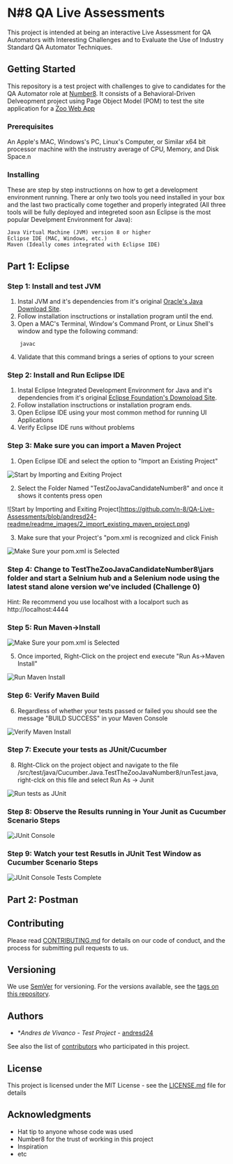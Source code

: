 # N#8 QA Live Assessments

This project is intended at being an interactive Live Assessment for QA Automators with Interesting Challenges and to Evaluate the Use of Industry Standard QA Automator Techniques.

## Getting Started

This repository is a test project with challenges to give to candidates for the QA Automator role at [Number8](http://number8.com).  It consists of a Behavioral-Driven Delveopment project using Page Object Model (POM) to test the site application for a [Zoo Web App](https://qa.number8.com)

### Prerequisites

An Apple's MAC, Windows's PC, Linux's Computer, or Similar x64 bit processor machine with the instrustry average of CPU, Memory, and Disk Space.n

### Installing

These are step by step instructionns on how to get a development environment running.  There ar only two tools you need installed in your box and the last two practically come together and properly integrated (All three tools will be fully deployed and integreted soon asn Eclipse is the most popular Develpment Environment for Java):	
```	
Java Virtual Machine (JVM) version 8 or higher	
Eclipse IDE (MAC, Windows, etc.)	
Maven (Ideally comes integrated with Eclipse IDE)	
```

## Part 1:  Eclipse

### Step 1:  Install and test JVM

1. Instal JVM and it's dependencies from it's original [Oracle's Java Download Site](https://www.java.com/download/). 
2. Follow installation insctructions or installation program until the end.
3. Open a MAC's Terminal, Window's Command Pront, or Linux Shell's window and type the following command:

```
    javac
```
4. Validate that this command brings a series of options to your screen

### Step 2:  Install and Run Eclipse IDE

1. Instal Eclipse Integrated Development Environment for Java  and it's dependencies from it's original [Eclipse Foundation's Downoload Site](https://www.eclipse.org/org/foundation/).
2. Follow installation insctructions or installation program ends.
3. Open Eclipse IDE using your most common method for running UI Applications
4. Verify Eclipse IDE runs without problems

### Step 3:  Make sure you can import a Maven Project

1. Open Eclipse IDE and select the option to "Import an Existing Project" 

![Start by Importing and Exiting Project](https://github.com/n-8/QA-Live-Assessments/blob/andresd24-readme/readme_images/1_import_existing_maven_project.png)

2. Select the Folder Named "TestZooJavaCandidateNumber8" and once it shows it contents press open 

![Start by Importing and Exiting Project]https://github.com/n-8/QA-Live-Assessments/blob/andresd24-readme/readme_images/2_import_existing_maven_project.png)

3. Make sure that your Project's "pom.xml is recognized and click Finish 

![Make Sure your pom.xml is Selected](https://github.com/n-8/QA-Live-Assessments/blob/andresd24-readme/readme_images/3_import_existing_maven_project.png)

### Step 4: Change to TestTheZooJavaCandidateNumber8\jars folder and start a Selnium hub and a Selenium node using the latest stand alone version we've included  (Challenge 0)

Hint: Re recommend you use localhost with a localport such as http://localhost:4444


### Step 5:  Run Maven->Install
![Make Sure your pom.xml is Selected](https://github.com/n-8/QA-Live-Assessments/blob/master/readme_images/3_import_existing_maven_project.png)

5. Once imported, Right-Click on the project end execute "Run As->Maven Install"

![Run Maven Install](https://github.com/n-8/QA-Live-Assessments/blob/andresd24-readme/readme_images/4_run_as_maven_install.png)


### Step 6:  Verify Maven Build

6. Regardless of whether your tests passed or failed you should see the message "BUILD SUCCESS" in your Maven Console

![Verify Maven Install](https://github.com/n-8/QA-Live-Assessments/blob/andresd24-readme/readme_images/6_verify_maven_install.png)


### Step 7:  Execute your tests as JUnit/Cucumber

8. RIght-Click on the project object and navigate to the file /src/test/java/Cucumber.Java.TestTheZooJavaNumber8/runTest.java, right-clck on this file and select Run As -> Junit

![Run tests as JUnit](https://github.com/n-8/QA-Live-Assessments/blob/andresd24-readme/readme_images/7_runs_as_junit_cucumber.png)

### Step 8:  Observe the Results running in Your Junit as Cucumber Scenario Steps

![JUnit Console](https://github.com/n-8/QA-Live-Assessments/blob/andresd24-readme/readme_images/8_cucumber_tests_executing_with_junit.png)


### Step 9:  Watch your test Resutls in JUnit Test Window as Cucumber Scenario Steps

![JUnit Console Tests Complete](https://github.com/n-8/QA-Live-Assessments/blob/andresd24-readme/readme_images/9_Junit_cases_finished_showed_as_cucumber_scenarios.png)


## Part 2:  Postman

## Contributing

Please read [CONTRIBUTING.md](https://gist.github.com/PurpleBooth/b24679402957c63ec426) for details on our code of conduct, and the process for submitting pull requests to us.

## Versioning

We use [SemVer](http://semver.org/) for versioning. For the versions available, see the [tags on this repository](https://github.com/your/project/tags). 

## Authors

* **Andres de Vivanco* - *Test Project* - [andresd24](https://github.com/andresd24)

See also the list of [contributors](https://github.com/your/project/contributors) who participated in this project.

## License

This project is licensed under the MIT License - see the [LICENSE.md](LICENSE.md) file for details

## Acknowledgments

* Hat tip to anyone whose code was used
* Number8 for the trust of working in this project
* Inspiration
* etc
